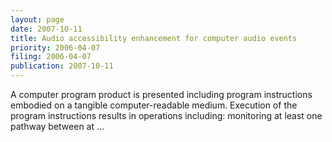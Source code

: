 ```yaml
---
layout: page
date: 2007-10-11
title: Audio accessibility enhancement for computer audio events
priority: 2006-04-07
filing: 2006-04-07
publication: 2007-10-11
---
```

A computer program product is presented including program instructions embodied on a tangible computer-readable medium. Execution of the program instructions results in operations including: monitoring at least one pathway between at …